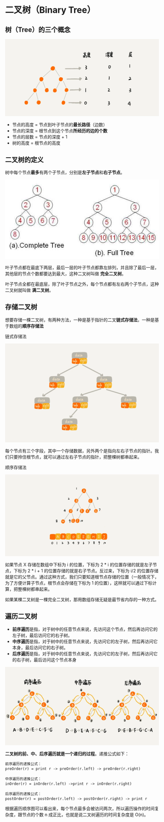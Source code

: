 # 二叉树（Binary Tree）

## 树（Tree）的三个概念

![tree](../static/tree.webp)

- 节点的高度 = 节点到叶子节点的**最长路径**（边数）
- 节点的深度 = 根节点到这个节点**所经历的边的个数**
- 节点的层数 = 节点的深度 + 1
- 树的高度 = 根节点的高度

## 二叉树的定义

树中每个节点**最多**有两个子节点，分别是**左子节点**和**右子节点**。

![fullBT_completeBT](../static/binary_tree_full_complete.jpeg)

叶子节点都在最底下两层，最后一层的叶子节点都靠左排列，并且除了最后一层，其他层的节点个数都要达到最大，这种二叉树叫做 **完全二叉树**。

叶子节点全都在最底层，除了叶子节点之外，每个节点都有左右两个子节点，这种二叉树就叫做 **满二叉树**。

## 存储二叉树

想要存储一棵二叉树，有两种方法，一种是基于指针的二叉**链式存储法**，一种是基于数组的**顺序存储法**

链式存储法

![bt_store_by_list](../static/bt_store_by_list.webp)

每个节点有三个字段，其中一个存储数据，另外两个是指向左右子节点的指针。我们只要拎住根节点，就可以通过左右子节点的指针，把整棵树都串起来。

顺序存储法

![bt_store_by_array](../static/bt_store_by_array.webp)

如果节点 X 存储在数组中下标为 i 的位置，下标为 2 * i 的位置存储的就是左子节点，下标为 2 * i + 1 的位置存储的就是右子节点。反过来，下标为 i/2 的位置存储就是它的父节点。通过这种方式，我们只要知道根节点存储的位置（一般情况下，为了方便计算子节点，根节点会存储在下标为 1 的位置），这样就可以通过下标计算，把整棵树都串起来。

如果某棵二叉树是一棵完全二叉树，那用数组存储无疑是最节省内存的一种方式。

## 遍历二叉树

- **前序遍历**是指，对于树中的任意节点来说，先访问这个节点，然后再访问它的左子树，最后访问它的右子树。
- **中序遍历**是指，对于树中的任意节点来说，先访问它的左子树，然后再访问它本身，最后访问它的右子树。
- **后序遍历**是指，对于树中的任意节点来说，先访问它的左子树，然后再访问它的右子树，最后访问这个节点本身

![bt_iteration](../static/bt_iteration.webp)

**二叉树的前、中、后序遍历就是一个递归的过程**。递推公式如下：

```shell
前序遍历的递推公式：
preOrder(r) = print r -> preOrder(r.left) -> preOrder(r.right)

中序遍历的递推公式：
inOrder(r) = inOrder(r.left) ->print r -> inOrder(r.right)

后序遍历的递推公式：
postOrder(r) = postOrder(r.left) -> postOrder(r.right) -> print r
```

根据遍历顺序图可以看出来，每个节点最多会被访问两次，所以遍历操作的时间复杂度，跟节点的个数 n 成正比，也就是说二叉树遍历的时间复杂度是 O(n)。